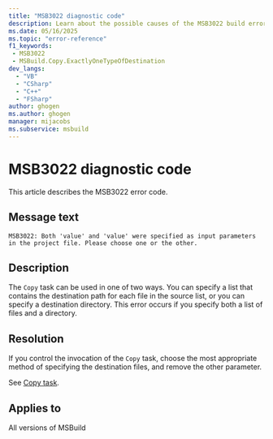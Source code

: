 ```yaml
---
title: "MSB3022 diagnostic code"
description: Learn about the possible causes of the MSB3022 build error, and get troubleshooting tips.
ms.date: 05/16/2025
ms.topic: "error-reference"
f1_keywords:
 - MSB3022
 - MSBuild.Copy.ExactlyOneTypeOfDestination
dev_langs:
  - "VB"
  - "CSharp"
  - "C++"
  - "FSharp"
author: ghogen
ms.author: ghogen
manager: mijacobs
ms.subservice: msbuild
---
```


# MSB3022 diagnostic code

<!-- :::ErrorDefinitionDescription::: -->
<!-- :::editable-content name="introDescription"::: -->
This article describes the MSB3022 error code.
<!-- :::editable-content-end::: -->

## Message text

<!-- :::editable-content name="messageText"::: -->
`MSB3022: Both 'value' and 'value' were specified as input parameters in the project file. Please choose one or the other.`
<!-- :::editable-content-end::: -->
<!-- MSB3022: Both "{0}" and "{1}" were specified as input parameters in the project file. Please choose one or the other. -->

<!-- :::editable-content name="postOutputDescription"::: -->
<!--
{StrBegin="MSB3022: "}
-->
## Description

The `Copy` task can be used in one of two ways. You can specify a list that contains the destination path for each file in the source list, or you can specify a destination directory. This error occurs if you specify both a list of files and a directory.

## Resolution

If you control the invocation of the `Copy` task, choose the most appropriate method of specifying the destination files, and remove the other parameter.

See [Copy task](../copy-task.md).

<!-- :::editable-content-end::: -->
<!-- :::ErrorDefinitionDescription-end::: -->

## Applies to

All versions of MSBuild
